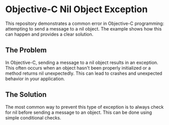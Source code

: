 # Objective-C Nil Object Exception

This repository demonstrates a common error in Objective-C programming: attempting to send a message to a nil object.  The example shows how this can happen and provides a clear solution.

## The Problem

In Objective-C, sending a message to a nil object results in an exception. This often occurs when an object hasn't been properly initialized or a method returns nil unexpectedly. This can lead to crashes and unexpected behavior in your application.

## The Solution

The most common way to prevent this type of exception is to always check for nil before sending a message to an object.  This can be done using simple conditional checks.